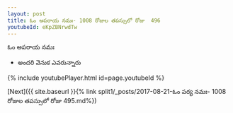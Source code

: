 ```yaml
---
layout: post
title: ఓం అపరాయ నమః- 1008 రోజుల తపస్సులో రోజు  496
youtubeId: eKpZBNrwdTw
---
```

 
 
 ఓం అపరాయ నమః  
 
 -  అందరి వెనుక ఎవరున్నారు 
 
  
 
  
 
 
 
 
 
 


{% include youtubePlayer.html id=page.youtubeId %}
 
[Next]({{ site.baseurl }}{% link  split1/_posts/2017-08-21-ఓం పర్య నమః- 1008 రోజుల తపస్సులో రోజు  495.md%})
 
